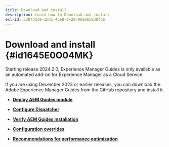 ```yaml
---
title: Download and install
description: Learn how to Download and install
exl-id: 6387dd19-1bd1-4ce8-9428-968a6b838fbb
---
```

# Download and install {#id1645E0O04MK}

Starting release 2024.2.0, Experience Manager Guides is only available as an automated add-on for Experience Manager as a Cloud Service.

If you are using December 2023 or earlier releases, you can download the Adobe Experience Manager Guides from the GitHub repository and install it. 


-   **[Deploy AEM Guides module](download-install-dxml-first-time.md)**  

-   **[Configure Dispatcher](download-install-configure-dispatcher.md)**  

-   **[Verify AEM Guides installation](download-install-verify-dxml-installation.md)**  

-   **[Configuration overrides](download-install-additional-config-override.md)**  

-   **[Recommendations for performance optimization](download-install-recommend-perf-optimiz.md)**
